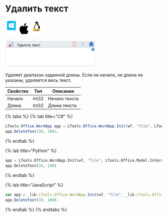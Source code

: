 # Удалить текст

![](<../../../.gitbook/assets/image (100) (1) (1) (107).png>)

![](<../../../.gitbook/assets/image (3) (1).png>)

Удаляет диапазон заданной длины. Если ни начало, ни длина не указаны, удаляется весь текст.

| Свойство | Тип   | Описание      |
| -------- | ----- | ------------- |
| Начало   | Int32 | Начало текста |
| Длина    | Int32 | Длина текста  |

{% tabs %}
{% tab title="C#" %}
```csharp
LTools.Office.WordApp app = LTools.Office.WordApp.Init(wf, "file", LTools.Office.Model.InteropTypes.DX);
app.DeleteText(10, 100);
```
{% endtab %}

{% tab title="Python" %}
```python
app = LTools.Office.WordApp.Init(wf, "file", LTools.Office.Model.InteropTypes.DX)
app.DeleteText(10, 100)
```
{% endtab %}

{% tab title="JavaScript" %}
```javascript
var app = _lib.LTools.Office.WordApp.Init(wf, "file", _lib.LTools.Office.Model.InteropTypes.DX);
app.DeleteText(10, 100);
```
{% endtab %}
{% endtabs %}
